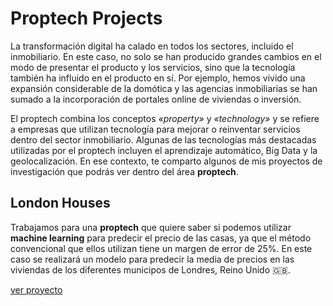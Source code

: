# Proptech Projects

La transformación digital ha calado en todos los sectores, incluido el inmobiliario. En este caso, no solo se han producido grandes cambios en el modo de presentar el producto y los servicios, sino que la tecnología también ha influido en el producto en sí. Por ejemplo, hemos vivido una expansión considerable de la domótica y las agencias inmobiliarias se han sumado a la incorporación de portales online de viviendas o inversión.

El proptech combina los conceptos *«property»* y *«technology»* y se refiere a empresas que utilizan tecnología para mejorar o reinventar servicios dentro del sector inmobiliario. Algunas de las tecnologías más destacadas utilizadas por el proptech incluyen el aprendizaje automático, Big Data y la geolocalización. En ese contexto, te comparto algunos de mis proyectos de investigación que podrás ver dentro del área **proptech**.

## London Houses

Trabajamos para una **proptech** que quiere saber si podemos utilizar **machine learning** para predecir el precio de las casas, ya que el método convencional que ellos utilizan tiene un margen de error de 25%. En este caso se realizará un modelo para predecir la media de precios en las viviendas de los diferentes municipos de Londres, Reino Unido 🇬🇧.

[ver proyecto](https://github.com/juliocmi/Proptech_Projects/blob/main/Machine_Learning/London_Project.ipynb)
